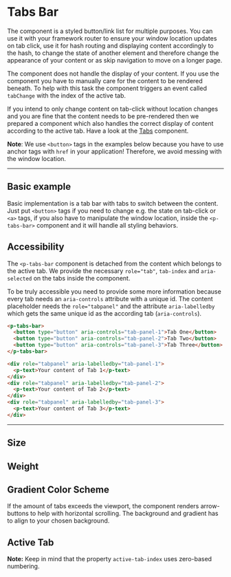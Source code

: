 # Tabs Bar

The component is a styled button/link list for multiple purposes. You can use it with your framework router to ensure
your window location updates on tab click, use it for hash routing and displaying content accordingly to the hash, to change the state of another element
and therefore change the appearance of your content or as skip navigation to move on a longer page.

The component does not handle the display of your content. If you use the component you have to manually care for the
content to be rendered beneath. To help with this task the component triggers an event called `tabChange` with the index
of the active tab.

If you intend to only change content on tab-click without location changes and you are fine that the content needs to be pre-rendered then we prepared a component which also
handles the correct display of content according to the active tab. Have a look at the [Tabs](#/components/tabs) component.

**Note**: We use `<button>` tags in the examples below because you have to use anchor tags with `href`
in your application! Therefore, we avoid messing with the window location.

---

## Basic example

Basic implementation is a tab bar with tabs to switch between the content. Just put `<button>` tags if you need to change e.g. the state on tab-click or `<a>`
tags, if you also have to manipulate the window location, inside the `<p-tabs-bar>` component and it will handle all styling behaviors. 

<Playground :themeable="true">
  <template v-slot="{theme}">
    <p-tabs-bar :theme="theme">
      <button type="button">Tab One</button>
      <button type="button">Tab Two</button>
      <button type="button">Tab Three</button>
    </p-tabs-bar>
  </template>
</Playground>

<Playground :themeable="true">
  <template v-slot="{theme}">
    <p-tabs-bar :theme="theme">
      <a href="#">Tab One</a>
      <a href="#">Tab Two</a>
      <a href="#">Tab Three</a>
    </p-tabs-bar>
  </template>
</Playground>

## Accessibility

The `<p-tabs-bar` component is detached from the content which belongs to the active tab. We provide the necessary `role="tab"`, `tab-index` and `aria-selected` on the tabs inside the component.

To be truly accessible you need to provide some more information because every tab needs an `aria-controls` attribute with a unique id. The content placeholder needs the `role="tabpanel"` and the attribute `aria-labelledby`
which gets the same unique id as the according tab (`aria-controls`).

```html
<p-tabs-bar>
  <button type="button" aria-controls="tab-panel-1">Tab One</button>
  <button type="button" aria-controls="tab-panel-2">Tab Two</button>
  <button type="button" aria-controls="tab-panel-3">Tab Three</button>
</p-tabs-bar>

<div role="tabpanel" aria-labelledby="tab-panel-1">
  <p-text>Your content of Tab 1</p-text> 
</div>
<div role="tabpanel" aria-labelledby="tab-panel-2">
  <p-text>Your content of Tab 2</p-text>
</div>
<div role="tabpanel" aria-labelledby="tab-panel-3">
  <p-text>Your content of Tab 3</p-text>
</div>
```

---

## Size

<Playground :themeable="true">
  <template #configurator>
    <select v-model="size">
      <option disabled>Select size</option>
      <option selected value="small">Small</option>
      <option value="medium">Medium</option>
    </select>
  </template>
  <template v-slot="{theme}">
    <p-tabs-bar :theme="theme" :size="size">
      <button type="button">Tab One</button>
      <button type="button">Tab Two</button>
      <button type="button">Tab Three</button>
    </p-tabs-bar>
  </template>
</Playground>

## Weight

<Playground :themeable="true">
  <template #configurator>
    <select v-model="weight">
      <option disabled>Select weight</option>
      <option selected value="regular">Regular</option>
      <option value="semibold">SemiBold</option>
    </select>
  </template>
  <template v-slot="{theme}">
    <p-tabs-bar :theme="theme" :weight="weight">
      <button type="button">Tab One</button>
      <button type="button">Tab Two</button>
      <button type="button">Tab Three</button>
    </p-tabs-bar>
  </template>
</Playground>

## Gradient Color Scheme

If the amount of tabs exceeds the viewport, the component renders arrow-buttons to help with horizontal scrolling.
The background and gradient has to align to your chosen background.

<Playground :themeable="true" :color-scheme="gradientColorScheme">
  <template #configurator>
    <select v-model="gradientColorScheme">
      <option disabled>Select gradient-color-scheme</option>
      <option selected value="default">Default</option>
      <option value="surface">Surface</option>
    </select>
  </template>
  <template v-slot="{theme}">
    <p-tabs-bar :theme="theme" :gradient-color-scheme="gradientColorScheme">
      <button type="button">Tab One</button>
      <button type="button">Tab Two</button>
      <button type="button">Tab Three</button>
      <button type="button">Tab Four</button>
      <button type="button">Tab Five</button>
      <button type="button">Tab Six</button>
      <button type="button">Tab Seven</button>
      <button type="button">Tab Eight</button>
      <button type="button">Tab Nine</button>
      <button type="button">Tab Ten</button>
      <button type="button">Tab Eleven</button>
      <button type="button">Tab Twelve</button>
      <button type="button">Tab Thirteen</button>
      <button type="button">Tab Fourteen</button>
      <button type="button">Tab Fifteen</button>
      <button type="button">Tab Sixteen</button>
      <button type="button">Tab Seventeen</button>
      <button type="button">Tab Eighteen</button>
      <button type="button">Tab Nineteen</button>
      <button type="button">Tab Twenty</button>
    </p-tabs-bar>
  </template>
</Playground>

## Active Tab

**Note:** Keep in mind that the property `active-tab-index` uses zero-based numbering. 

<Playground :themeable="true">
  <template v-slot="{theme}">
    <p-tabs-bar :theme="theme" active-tab-index="1">
      <button type="button">Tab One</button>
      <button type="button">Tab Two</button>
      <button type="button">Tab Three</button>
    </p-tabs-bar>
  </template>
</Playground>

<script lang="ts">
  import Vue from 'vue';
  import Component from 'vue-class-component';
  
  @Component
  export default class PlaygroundTabs extends Vue {
    public theme: string = 'light';
    public weight: string = 'semibold';
    public size: string = 'medium';
    public gradientColorScheme: string = 'surface';
    public activeTabIndex: number = 0;
  }
</script>
